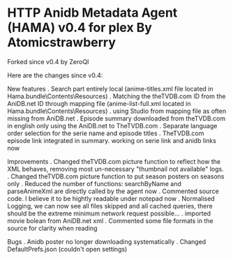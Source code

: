 HTTP Anidb Metadata Agent (HAMA) v0.4 for plex By Atomicstrawberry
===================================================================
Forked since v0.4 by ZeroQI

Here are the changes since v0.4:

New features
   . Search part entirely local (anime-titles.xml file located in Hama.bundle\Contents\Resources)
   . Matching the theTVDB.com ID from the AniDB.net ID through mapping file (anime-list-full.xml located in Hama.bundle\Contents\Resources)
   . using Studio from mapping file as often missing from AniDB.net
   . Episode summary downloaded from theTVDB.com in english only using the AniDB.net to TheTVDB.com
   . Separate language order selection for the serie name and episode titles
   . TheTVDB.com episode link integrated in summary. working on serie link and anidb links now
 
Improvements
   . Changed theTVDB.com picture function to reflect how the XML behaves, removing most un-necessary "thumbnail not available" logs.
   . Changed theTVDB.com picture function to put season posters on seasons only
   . Reduced the number of functions: searchByName and parseAnimeXml are directly called by the agent now
   . Commented source code. I believe it to be hightly readable under notepad now
   . Normalised Logging, we can now see all files skipped and all cached queries, there should be the extreme minimum network request possible...
   . imported movie bolean from AniDB.net xml
   . Commented some file formats in the source for clarity when reading
 
Bugs
   . Anidb poster no longer downloading systematically
   . Changed DefaultPrefs.json (couldn't open settings)

